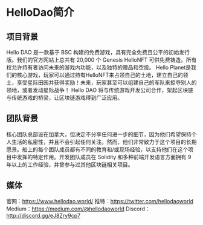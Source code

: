 # HelloDao简介

## 项目背景

Hello DAO 是一款基于 BSC 构建的免费游戏，具有完全免费且公平的初始发行版。我们的官方网站上总共有 20,000 个 Genesis HelloNFT 可供免费铸造。所有权允许持有者访问未来的游戏内功能，以及独特的赠品和空投。
Hello Planet是我们的核心游戏，玩家可以通过持有HelloNFT来占领自己的土地，建立自己的领土，享受星际田园并获得奖励！未来，玩家甚至可以组建自己的军队来掠夺别人的领地，或者发动星际战争！
Hello DAO 将与传统游戏开发公司合作，架起区块链与传统游戏的桥梁，让区块链游戏得到广泛应用。

## 团队背景

核心团队总部设在加拿大，但决定不分享任何进一步的细节，因为他们希望保持个人生活的私密性，并且不会引起任何关注。然而，他们非常致力于这个项目的长期愿景。船上的每个团队成员都有不同的教育和/或现场经验，以支持他们在这个项目中发挥的特定作用。开发团队成员在 Solidity 和多种前端开发语言方面拥有 9 年以上的工作经验，并曾参与过其他区块链相关项目。

## 媒体

官网：https://www.hellodao.world/
推特：https://twitter.com/hellodaoworld
Medium：https://medium.com/@hellodaoworld
Discord：http://discord.gg/eJ8Zry9cp7
